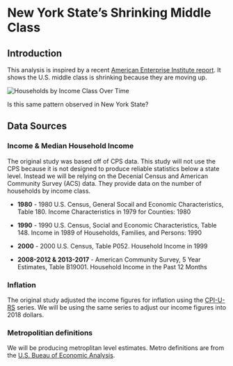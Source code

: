 New York State’s Shrinking Middle Class
================

## Introduction

This analysis is inspired by a recent [American Enterprise Institute
report](https://www.aei.org/carpe-diem/three-charts-based-on-todays-census-report-show-that-the-us-middle-class-is-shrinking-because-theyre-moving-up/).
It shows the U.S. middle class is shrinking because they are moving up.

![Households by Income Class Over Time](http://www.aei.org/wp-content/uploads/2019/09/censusnew1.png)

Is this same pattern observed in New York State?

## Data Sources

### Income & Median Household Income

The original study was based off of CPS data. This study will not use
the CPS because it is not designed to produce reliable statistics below
a state level. Instead we will be relying on the Decenial Census and
American Community Survey (ACS) data. They provide data on the number of
households by income class.

  - **1980** - 1980 U.S. Census, General Socail and Economic
    Characteristics, Table 180. Income Characteristics in 1979 for
    Counties: 1980

  - **1990** - 1990 U.S. Census, Social and Economic Characteristics,
    Table 148. Income in 1989 of Households, Families, and Persons: 1990

  - **2000** - 2000 U.S. Census, Table P052. Household Income in 1999

  - **2008-2012 & 2013-2017** - American Community Survey, 5 Year
    Estimates, Table B19001. Household Income in the Past 12 Months

### Inflation

The original study adjusted the income figures for inflation using the
[CPI-U-RS](https://www.bls.gov/cpi/research-series/home.htm) series. We
will be using the same series to adjust our income figures into 2018
dollars.

### Metropolitian definitions

We will be producing metroplitan level estimates. Metro definitions are
from the [U.S. Bueau of Economic
Analysis](https://apps.bea.gov/regional/docs/msalist.cfm).
